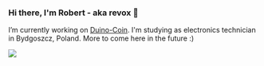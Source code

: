 ### Hi there, I'm Robert - aka revox 👋
I’m currently working on [Duino-Coin](https://duinocoin.com). 
I'm studying as electronics technician in Bydgoszcz, Poland.
More to come here in the future :)

![](https://github-readme-stats.vercel.app/api?username=revoxhere&show_icons=true&theme=light)
